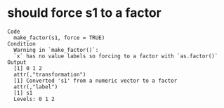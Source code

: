 # should force s1 to a factor

    Code
      make_factor(s1, force = TRUE)
    Condition
      Warning in `make_factor()`:
      `x` has no value labels so forcing to a factor with `as.factor()`
    Output
      [1] 0 1 2
      attr(,"transformation")
      [1] Converted 's1' from a numeric vector to a factor
      attr(,"label")
      [1] s1
      Levels: 0 1 2

